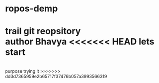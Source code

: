 # ropos-demp
trail git reopsitory
<br>
author Bhavya
<<<<<<< HEAD
lets start
=======
<br>
purpose trying it
>>>>>>> dd3d7365959e2b65717f37476b057a3993566319
